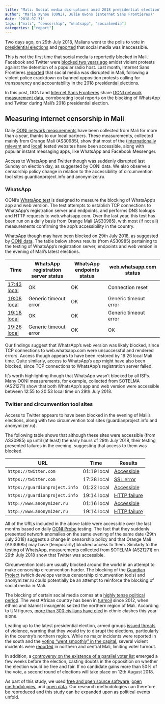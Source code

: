 ```yaml
---
title: "Mali: Social media disruptions amid 2018 presidential election?"
author: "Maria Xynou (OONI), Julie Owono (Internet Sans Frontieres)"
date: "2018-07-31"
tags: ["mali", "censorship", "whatsapp", "socialmedia"]
categories: ["report"]
---
```


Two days ago, on 29th July 2018, Malians went to the polls to vote in [presidential elections](http://www.africanews.com/2018/07/26/mali-2018-presidential-election-top-10-facts/)
and [reported](https://twitter.com/Internet_SF/status/1023883426208915456) that social media was inaccessible.

This is _not_ the first time that social media is reportedly blocked in Mali.
Facebook and Twitter were [blocked two years ago](https://qz.com/762082/mali-is-the-latest-african-country-to-impose-a-social-media-blackout/)
amidst violent protests against the detention of a popular radio host. Last
month, Internet Sans Frontieres [reported](https://www.accessnow.org/fighting-censorship-in-2018-elections/)
that social media was disrupted in Mali, following a violent police crackdown
on banned opposition protests calling for transparency and accountability in
the 2018 presidential elections.

In this post, OONI and [Internet Sans Frontieres](https://internetwithoutborders.org/) share [OONI network measurement data](https://explorer.ooni.torproject.org/country/ML),
corroborating local reports on the blocking of WhatsApp and Twitter during
Mali’s 2018 presidential election.

## Measuring internet censorship in Mali

Daily [OONI network measurements](https://api.ooni.io/files/by_country/ML)
have been collected from Mali for more than a year, thanks to our local partners. These measurements,
collected mainly from Orange Mali (AS30985), show that most of the
([internationally relevant](https://github.com/citizenlab/test-lists/blob/master/lists/global.csv)
and [local](https://github.com/citizenlab/test-lists/blob/master/lists/ml.csv))
tested websites have been accessible, along with popular instant messaging
apps, like WhatsApp and Facebook Messenger.

Access to WhatsApp and Twitter though was suddenly disrupted last Sunday on
election day, as suggested by OONI data. We also observe a censorship policy
change in relation to the accessibility of circumvention tool sites
guardianproject.info and anonymizer.ru.

### WhatsApp

OONI’s [WhatsApp test](/nettest/whatsapp/) is designed to measure the blocking
of WhatsApp’s app and web version. The test attempts to establish TCP
connections to WhatsApp’s registration server and endpoints, and performs DNS lookups
and HTTP requests to web.whatsapp.com. Over the last year, this test has been
run on a daily basis from Orange Mali (AS30985), with most (if not all)
measurements confirming the app’s accessibility in the country.

WhatsApp though may have been blocked on 29th July 2018, as suggested by
[OONI data](https://api.ooni.io/files/by_country/ML). The table below shows
results (from AS30985) pertaining to the testing of WhatsApp’s registration
server, endpoints and web version in the evening of Mali’s latest elections.

| Time        | WhatsApp registration server status | WhatsApp endpoints status | web.whatsapp.com status |
|-------------|-------------------------------------|---------------------------|-------------------------|
| [17:43 local](https://explorer.ooni.torproject.org/measurement/20180729T174358Z_AS30985_iqn5JSxk70yf22AOUI3syjVl6BxNlgGcx6f1OdDuMANPKLzk0f) | OK                                  | OK                        | Connection reset        |
| [19:08 local](https://explorer.ooni.torproject.org/measurement/20180729T190855Z_AS30985_P80GekW4UhMA9BkXQKZ4WSSlSdAxuYGHuC2Aljz5r4SUIXBnVs) | Generic timeout error               | OK                        | Generic timeout error   |
| [19:18 local](https://explorer.ooni.torproject.org/measurement/20180729T191825Z_AS30985_Od9SSMzlAZ5VWeMidsjF6URaDDuUtxzFTIN0nCnGrhvCEinSIE) | OK                                  | OK                        | Generic timeout error   |
| [19:26 local](https://explorer.ooni.torproject.org/measurement/20180729T192646Z_AS30985_L6v4YCZn4hufvc4dkgAhAUuVZWHThuf5hh9nbWVK7Njs63Axjp) | Generic timeout error               | OK                        | OK                      |

Our findings suggest that WhatsApp’s web version was likely blocked, since TCP
connections to web.whatsapp.com were unsuccessful and rendered errors. Access
though appears to have been restored by 19:26 local Mali time. Quite similarly,
access to WhatsApp’s app might have also been blocked, since TCP connections to
WhatsApp’s registration server failed.

It’s worth highlighting though that WhatsApp wasn’t blocked by all ISPs. Many
OONI measurements, for example, collected from SOTELMA (AS21271) show that both
WhatsApp’s app and web version were accessible between 12:55 to 20:53 local
time on 29th July 2018.

### Twitter and circumvention tool sites

Access to Twitter appears to have been blocked in the evening of Mali’s
elections, along with two circumvention tool sites (guardianproject.info and
anonymizer.ru).

The following table shows that although these sites were accessible (from
AS30985) up until (at least) the early hours of 29th July 2018, their testing
presented failures in the evening, suggesting that access to them was blocked.

| URL                          | Time        | Results      |
|------------------------------|-------------|--------------|
| ``https://twitter.com``          | 01:19 local | [Accessible](https://explorer.ooni.torproject.org/measurement/20180729T010021Z_AS30985_sl9bNrOpPONSv1NkOz4JXlpjcCN6klmRrglMviBKLj7O8X5Dcv?input=https:%2F%2Ftwitter.com)   |
| ``https://twitter.com``          | 17:38 local | [SSL error](https://explorer.ooni.torproject.org/measurement/20180729T173750Z_AS30985_cJisIu0RELvv31cpq28KEgyiURi6l9frVpHtWCdJy8rhkovUpN?input=http:%2F%2Ftwitter.com%2Fanonops)    |
| ``https://guardianproject.info`` | 01:22 local | [Accessible](https://explorer.ooni.torproject.org/measurement/20180729T010021Z_AS30985_sl9bNrOpPONSv1NkOz4JXlpjcCN6klmRrglMviBKLj7O8X5Dcv?input=https:%2F%2Fguardianproject.info)   |
| ``https://guardianproject.info`` | 19:14 local | [HTTP failure](https://explorer.ooni.torproject.org/measurement/20180729T191448Z_AS30985_VSIxO0z4xkjVseK4yVZu5Mg7kbO970legMAq85jNjV4jYX5SK3?input=https:%2F%2Fguardianproject.info) |
| ``http://www.anonymizer.ru``     | 01:16 local | [Accessible](https://explorer.ooni.torproject.org/measurement/20180729T010021Z_AS30985_sl9bNrOpPONSv1NkOz4JXlpjcCN6klmRrglMviBKLj7O8X5Dcv?input=http:%2F%2Fwww.anonymizer.ru)   |
| ``http://www.anonymizer.ru``     | 19:14 local | [HTTP failure](https://explorer.ooni.torproject.org/measurement/20180729T191448Z_AS30985_VSIxO0z4xkjVseK4yVZu5Mg7kbO970legMAq85jNjV4jYX5SK3?input=http:%2F%2Fwww.anonymizer.ru) |

All of the URLs included in the above table were accessible over the last
months based on daily [OONI Probe](/install/) testing. The fact that they
suddenly presented network anomalies on the same evening of the same date (29th
July 2018) suggests a change in censorship policy and that Orange Mali
(AS30985) may have (temporarily) blocked access to them. Similarly to the
testing of WhatsApp, measurements collected from SOTELMA (AS21271) on 29th July
2018 show that Twitter was accessible.

Circumvention tools are usually blocked around the world in an attempt to make
censorship circumvention harder. The blocking of the [Guardian Project](https://guardianproject.info/)
(which develops various censorship circumvention tools) and anonymizer.ru could
potentially be an attempt to reinforce the blocking of social media in Mali.

The blocking of certain social media comes at a [highly tense political period](https://abcnews.go.com/International/wireStory/mali-votes-presidential-election-amid-insecurity-56895791). The west African country has been in
[turmoil](https://www.aljazeera.com/news/africa/2012/03/2012322111037483270.html)
since 2012, when ethnic and Islamist insurgents seized the northern region of
Mali. According to UN figures,
[more than 300 civilians have died](https://www.reuters.com/article/us-mali-security/almost-300-malians-killed-this-year-in-militia-clashes-u-n-idUSKBN1K71KV)
in ethnic clashes this year alone.

Leading up to the latest presidential election, armed groups
[issued threats](https://www.aljazeera.com/news/2018/07/mali-votes-presidential-polls-dominated-security-concerns-180729091749445.html)
of violence, warning that they would try to disrupt the elections, particularly
in the country’s northern region. While no major incidents were reported in the
south and the [voting “went smoothly” in the capital](https://www.aljazeera.com/news/2018/07/mali-votes-presidential-polls-dominated-security-concerns-180729091749445.html),
several violent incidents were [reported](http://www.france24.com/en/20180730-low-turnout-mali-election-violence-presidential-keita-cisse-mopti)
in northern and central Mali, limiting voter turnout. 

In addition, a [controversy on the existence of a parallel voter list](https://www.washingtonpost.com/news/monkey-cage/wp/2018/07/28/mali-has-an-important-election-on-sunday-will-it-be-peaceful/) emerged a few weeks before the election, casting doubts in the opposition on whether the election would be free and fair. If no candidate gains
more than 50% of the vote, a second round of elections will take place on 12th
August 2018.

As part of this study, we used [free and open source software](/install/),
[open methodologies](/docs/), and [open data](https://api.ooni.io/files/by_country/ML).
Our research methodologies can therefore be reproduced and this study can be
expanded upon as political events unfold. 
